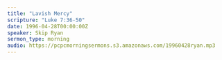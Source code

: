 ```yaml
---
title: "Lavish Mercy"
scripture: "Luke 7:36-50"
date: 1996-04-28T00:00:00Z
speaker: Skip Ryan
sermon_type: morning
audio: https://pcpcmorningsermons.s3.amazonaws.com/19960428ryan.mp3 
---
```




